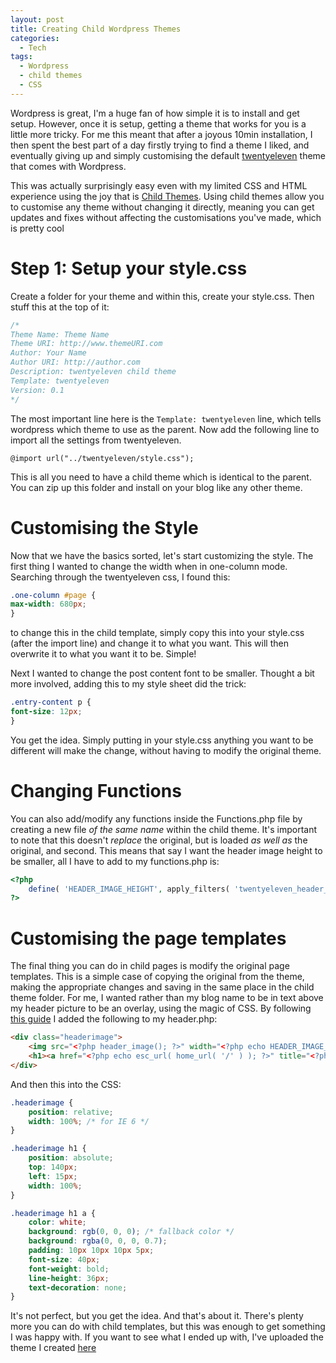 ```yaml
---
layout: post
title: Creating Child Wordpress Themes
categories:
  - Tech
tags:
  - Wordpress
  - child themes
  - CSS
---
```


Wordpress is great, I'm a huge fan of how simple it is to install and get setup.
However, once it is setup, getting a theme that works for you is a little more
tricky. For me this meant that after a joyous 10min installation, I then spent
the best part of a day firstly trying to find a theme I liked, and eventually
giving up and simply customising the default
[twentyeleven](http://theme.wordpress.com/themes/twentyeleven/) theme that comes
with Wordpress.

This was actually surprisingly easy even with my limited CSS and HTML experience
using the joy that is <a href="http://codex.wordpress.org/Child_Themes">Child
Themes</a>. Using child themes allow you to customise any theme without changing
it directly, meaning you can get updates and fixes without affecting the
customisations you've made, which is pretty cool

<!--more-->

# Step 1: Setup your style.css

Create a folder for your theme and within this, create your style.css. Then
stuff this at the top of it:

```css
/*
Theme Name: Theme Name
Theme URI: http://www.themeURI.com
Author: Your Name
Author URI: http://author.com
Description: twentyeleven child theme
Template: twentyeleven
Version: 0.1
*/
```

The most important line here is the `Template: twentyeleven` line, which tells
wordpress which theme to use as the parent. Now add the following line to import
all the settings from twentyeleven.

```
@import url("../twentyeleven/style.css");
```

This is all you need to have a child theme which is identical to the parent. You
can zip up this folder and install on your blog like any other theme.

# Customising the Style

Now that we have the basics sorted, let's start customizing the style. The first
thing I wanted to change the width when in one-column mode. Searching through
the twentyeleven css, I found this:

```css
.one-column #page {
max-width: 680px;
}
```

to change this in the child template, simply copy this into your style.css
(after the import line) and change it to what you want. This will then overwrite
it to what you want it to be. Simple!

Next I wanted to change the post content font to be smaller. Thought a bit more
involved, adding this to my style sheet did the trick:

```css
.entry-content p {
font-size: 12px;
}
```

You get the idea. Simply putting in your style.css anything you want to be
different will make the change, without having to modify the original theme.

# Changing Functions

You can also add/modify any functions inside the Functions.php file by creating
a new file *of the same name* within the child theme. It's important to note
that this doesn't _replace_ the original, but is loaded _as well as_ the
original, and second. This means that say I want the header image height to be
smaller, all I have to add to my functions.php is:

```php
<?php
    define( 'HEADER_IMAGE_HEIGHT', apply_filters( 'twentyeleven_header_image_height', 200 ) );
?>
```

# Customising the page templates

The final thing you can do in child pages is modify the original page templates.
This is a simple case of copying the original from the theme, making the
appropriate changes and saving in the same place in the child theme folder. For
me, I wanted rather than my blog name to be in text above my header picture to
be an overlay, using the magic of CSS. By following
[this guide](http://css-tricks.com/3118-text-blocks-over-image/) I added the
following to my header.php:

```html
<div class="headerimage">
    <img src="<?php header_image(); ?>" width="<?php echo HEADER_IMAGE_WIDTH; ?>" height="<?php echo HEADER_IMAGE_HEIGHT; ?>" alt="" /></p>
    <h1><a href="<?php echo esc_url( home_url( '/' ) ); ?>" title="<?php echo esc_attr( get_bloginfo( 'name', 'display' ) ); ?>" rel="home"><?php bloginfo( 'name' ); ?></a></h1>
</div>
```

And then this into the CSS:

```css
.headerimage {
    position: relative;
    width: 100%; /* for IE 6 */
}

.headerimage h1 {
    position: absolute;
    top: 140px;
    left: 15px;
    width: 100%;
}

.headerimage h1 a {
    color: white;
    background: rgb(0, 0, 0); /* fallback color */
    background: rgba(0, 0, 0, 0.7);
    padding: 10px 10px 10px 5px;
    font-size: 40px;
    font-weight: bold;
    line-height: 36px;
    text-decoration: none;
}
```

It's not perfect, but you get the idea. And that's about it. There's plenty more
you can do with child templates, but this was enough to get something I was
happy with. If you want to see what I ended up with, I've uploaded the theme I
created [here](/uploads/posts/creating-child-wordpress-themes/tomward.zip)
